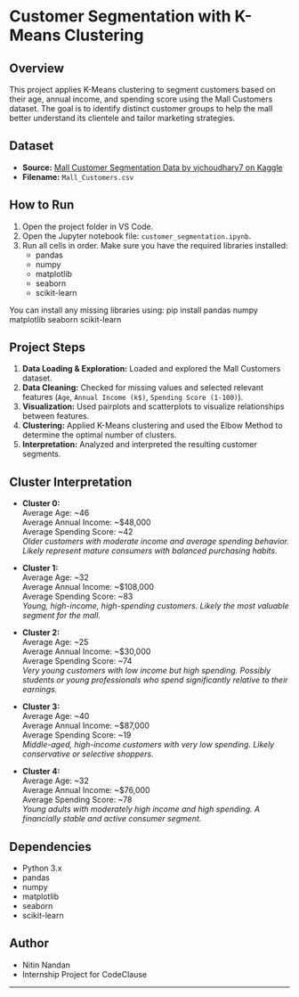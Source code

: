 # Customer Segmentation with K-Means Clustering

## Overview

This project applies K-Means clustering to segment customers based on their age, annual income, and spending score using the Mall Customers dataset. The goal is to identify distinct customer groups to help the mall better understand its clientele and tailor marketing strategies.

## Dataset

- **Source:** [Mall Customer Segmentation Data by vjchoudhary7 on Kaggle](https://www.kaggle.com/datasets/vjchoudhary7/customer-segmentation-tutorial-in-python)
- **Filename:** `Mall_Customers.csv`

## How to Run

1. Open the project folder in VS Code.
2. Open the Jupyter notebook file: `customer_segmentation.ipynb`.
3. Run all cells in order. Make sure you have the required libraries installed:
   - pandas
   - numpy
   - matplotlib
   - seaborn
   - scikit-learn

You can install any missing libraries using:
pip install pandas numpy matplotlib seaborn scikit-learn


## Project Steps

1. **Data Loading & Exploration:** Loaded and explored the Mall Customers dataset.
2. **Data Cleaning:** Checked for missing values and selected relevant features (`Age`, `Annual Income (k$)`, `Spending Score (1-100)`).
3. **Visualization:** Used pairplots and scatterplots to visualize relationships between features.
4. **Clustering:** Applied K-Means clustering and used the Elbow Method to determine the optimal number of clusters.
5. **Interpretation:** Analyzed and interpreted the resulting customer segments.

## Cluster Interpretation

- **Cluster 0:**  
  Average Age: ~46  
  Average Annual Income: ~$48,000  
  Average Spending Score: ~42  
  *Older customers with moderate income and average spending behavior. Likely represent mature consumers with balanced purchasing habits.*

- **Cluster 1:**  
  Average Age: ~32  
  Average Annual Income: ~$108,000  
  Average Spending Score: ~83  
  *Young, high-income, high-spending customers. Likely the most valuable segment for the mall.*

- **Cluster 2:**  
  Average Age: ~25  
  Average Annual Income: ~$30,000  
  Average Spending Score: ~74  
  *Very young customers with low income but high spending. Possibly students or young professionals who spend significantly relative to their earnings.*

- **Cluster 3:**  
  Average Age: ~40  
  Average Annual Income: ~$87,000  
  Average Spending Score: ~19  
  *Middle-aged, high-income customers with very low spending. Likely conservative or selective shoppers.*

- **Cluster 4:**  
  Average Age: ~32  
  Average Annual Income: ~$76,000  
  Average Spending Score: ~78  
  *Young adults with moderately high income and high spending. A financially stable and active consumer segment.*

## Dependencies

- Python 3.x
- pandas
- numpy
- matplotlib
- seaborn
- scikit-learn

## Author

- Nitin Nandan
- Internship Project for CodeClause

---

